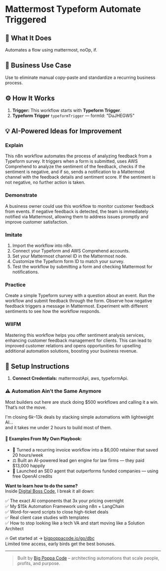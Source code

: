 # Mattermost Typeform Automate Triggered
  ## 🚀 What It Does
  Automates a flow using mattermost, noOp, if.
  
  ## 💼 Business Use Case
  Use to eliminate manual copy-paste and standardize a recurring business process.
  
  ## ⚙️ How It Works
  1. **Trigger:** This workflow starts with **Typeform Trigger**.
  2. **Typeform Trigger** `typeformTrigger` — formId: "DuJHEGW5"
  
  ## 💡 AI-Powered Ideas for Improvement
  ### Explain
This n8n workflow automates the process of analyzing feedback from a Typeform survey. It triggers when a form is submitted, uses AWS Comprehend to analyze the sentiment of the feedback, checks if the sentiment is negative, and if so, sends a notification to a Mattermost channel with the feedback details and sentiment score. If the sentiment is not negative, no further action is taken.

### Demonstrate
A business owner could use this workflow to monitor customer feedback from events. If negative feedback is detected, the team is immediately notified via Mattermost, allowing them to address issues promptly and improve customer satisfaction.

### Imitate
1. Import the workflow into n8n.
2. Connect your Typeform and AWS Comprehend accounts.
3. Set your Mattermost channel ID in the Mattermost node.
4. Customize the Typeform form ID to match your survey.
5. Test the workflow by submitting a form and checking Mattermost for notifications.

### Practice
Create a simple Typeform survey with a question about an event. Run the workflow and submit feedback through the form. Observe how negative feedback triggers a message in Mattermost. Experiment with different sentiments to see how the workflow responds.

### WIIFM
Mastering this workflow helps you offer sentiment analysis services, enhancing customer feedback management for clients. This can lead to improved customer relations and opens opportunities for upselling additional automation solutions, boosting your business revenue.
  
  ## 🔧 Setup Instructions
  1. **Connect Credentials:** mattermostApi, aws, typeformApi.
  
### ⚠️ Automation Ain’t the Same Anymore

Most builders out here are stuck doing $500 workflows and calling it a win.  
That’s not the move.  

I'm closing $6k–$13k deals by stacking simple automations with lightweight AI...  
and it takes me under 2 hours to build most of them.

#### 🧠 Examples From My Own Playbook:
- 🔁 Turned a recurring invoice workflow into a $6,000 retainer that saved 20 hours/week  
- ⚖️ Built an AI-powered lead gen engine for law firms — they paid $13,000 happily  
- 🚀 Launched an SEO agent that outperforms funded companies — using free OpenAI credits  

**Want to learn how to do the same?**  
Inside [Digital Boss Code](https://bigpoppacode.io/go/dbc), I break it all down:

✅ The exact AI components that 3x your pricing overnight  
✅ My $15k Automation Framework using n8n + LangChain  
✅ Word-for-word scripts to close high-ticket deals  
✅ Real client case studies with templates  
✅ How to stop looking like a tech VA and start moving like a Solution Architect  

🔥 Get started at → [bigpoppacode.io/go/dbc](https://bigpoppacode.io/go/dbc)  
Limited time access, early birds get the best bonuses.

---
> Built by [Big Poppa Code](https://bigpoppacode.io) – architecting automations that scale people, profits, and purpose.
  